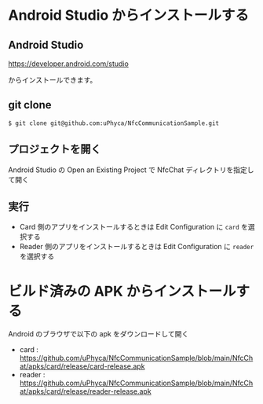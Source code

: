 # Android Studio からインストールする

## Android Studio

https://developer.android.com/studio

からインストールできます。

## git clone

```
$ git clone git@github.com:uPhyca/NfcCommunicationSample.git
```

## プロジェクトを開く

Android Studio の Open an Existing Project で NfcChat ディレクトリを指定して開く

## 実行

* Card 側のアプリをインストールするときは Edit Configuration に `card` を選択する
* Reader 側のアプリをインストールするときは Edit Configuration に `reader` を選択する



# ビルド済みの APK からインストールする

Android のブラウザで以下の apk をダウンロードして開く

* card : https://github.com/uPhyca/NfcCommunicationSample/blob/main/NfcChat/apks/card/release/card-release.apk
* reader : https://github.com/uPhyca/NfcCommunicationSample/blob/main/NfcChat/apks/card/release/reader-release.apk
